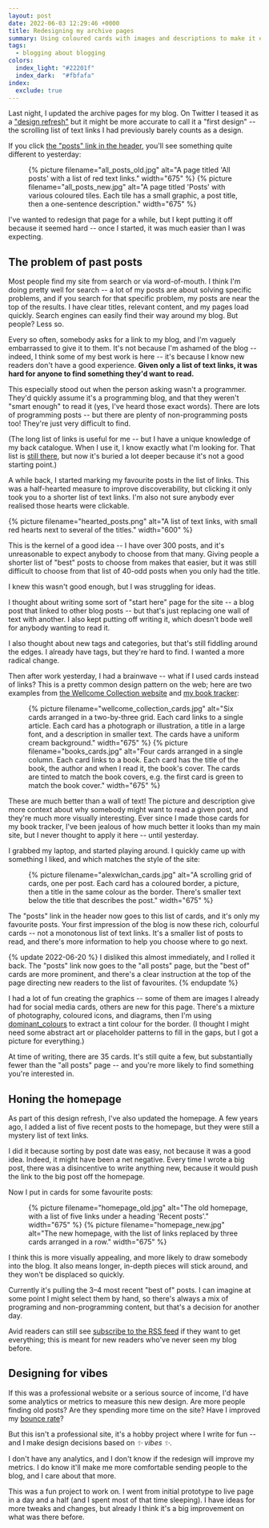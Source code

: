 ```yaml
---
layout: post
date: 2022-06-03 12:29:46 +0000
title: Redesigning my archive pages
summary: Using coloured cards with images and descriptions to make it easier to find posts in my back catalogue.
tags:
  - blogging about blogging
colors:
  index_light: "#22201f"
  index_dark:  "#fbfafa"
index:
  exclude: true
---
```


Last night, I updated the archive pages for my blog.
On Twitter I teased it as a ["design refresh"][tease] but it might be more accurate to call it a "first design" -- the scrolling list of text links I had previously barely counts as a design.

[tease]: https://twitter.com/alexwlchan/status/1532029536258465795

If you click [the "posts" link in the header](/articles/), you'll see something quite different to yesterday:

<style>
  img {
    border: 3px solid #f0f0f0;
    border-radius: 8px;
  }

  figure {
    width: 90%;
  }

  figure.two_up {
    display: grid;
    grid-template-columns: auto auto;
    grid-gap: 1em;
  }

  @media screen and (max-width: 600px) {
    figure {
      width: 100%;
    }
  }

  @media screen and (max-width: 450px) {
    figure.two_up {
      grid-template-columns: auto;
    }
  }
</style>

<figure class="two_up">
  {%
    picture
    filename="all_posts_old.jpg"
    alt="A page titled 'All posts' with a list of red text links."
    width="675"
  %}
  {%
    picture
    filename="all_posts_new.jpg"
    alt="A page titled 'Posts' with various coloured tiles. Each tile has a small graphic, a post title, then a one-sentence description."
    width="675"
  %}
</figure>

I've wanted to redesign that page for a while, but I kept putting it off because it seemed hard -- once I started, it was much easier than I was expecting.



## The problem of past posts

Most people find my site from search or via word-of-mouth.
I think I'm doing pretty well for search -- a lot of my posts are about solving specific problems, and if you search for that specific problem, my posts are near the top of the results.
I have clear titles, relevant content, and my pages load quickly.
Search engines can easily find their way around my blog.
But people?
Less so.

Every so often, somebody asks for a link to my blog, and I'm vaguely embarrassed to give it to them.
It's not because I'm ashamed of the blog -- indeed, I think some of my best work is here -- it's because I know new readers don't have a good experience.
**Given only a list of text links, it was hard for anyone to find something they'd want to read.**

This especially stood out when the person asking wasn't a programmer.
They'd quickly assume it's a programming blog, and that they weren't "smart enough" to read it (yes, I've heard those exact words).
There are lots of programming posts -- but there are plenty of non-programming posts too!
They're just very difficult to find.

(The long list of links is useful for me -- but I have a unique knowledge of my back catalogue.
When I use it, I know exactly what I'm looking for.
That list is [still there](/articles/), but now it's buried a lot deeper because it's not a good starting point.)

A while back, I started marking my favourite posts in the list of links.
This was a half-hearted measure to improve discoverability, but clicking it only took you to a shorter list of text links.
I'm also not sure anybody ever realised those hearts were clickable.

{%
  picture
  filename="hearted_posts.png"
  alt="A list of text links, with small red hearts next to several of the titles."
  width="600"
%}

This is the kernel of a good idea -- I have over 300 posts, and it's unreasonable to expect anybody to choose from that many.
Giving people a shorter list of "best" posts to choose from makes that easier, but it was still difficult to choose from that list of 40-odd posts when you only had the title.

I knew this wasn't good enough, but I was struggling for ideas.

I thought about writing some sort of "start here" page for the site -- a blog post that linked to other blog posts -- but that's just replacing one wall of text with another.
I also kept putting off writing it, which doesn't bode well for anybody wanting to read it.

I also thought about new tags and categories, but that's still fiddling around the edges.
I already have tags, but they're hard to find.
I wanted a more radical change.

Then after work yesterday, I had a brainwave -- what if I used cards instead of links?
This is a pretty common design pattern on the web; here are two examples from [the Wellcome Collection website][stories] and [my book tracker][books]:

[stories]: https://wellcomecollection.org/stories/
[books]: https://books.alexwlchan.net/

<figure class="two_up">
  {%
    picture
    filename="wellcome_collection_cards.jpg"
    alt="Six cards arranged in a two-by-three grid. Each card links to a single article. Each card has a photograph or illustration, a title in a large font, and a description in smaller text. The cards have a uniform cream background."
    width="675"
  %}
  {%
    picture
    filename="books_cards.jpg"
    alt="Four cards arranged in a single column. Each card links to a book. Each card has the title of the book, the author and when I read it, the book's cover. The cards are tinted to match the book covers, e.g. the first card is green to match the book cover."
    width="675"
  %}
</figure>

These are much better than a wall of text!
The picture and description give more context about why somebody might want to read a given post, and they're much more visually interesting.
Ever since I made those cards for my book tracker, I've been jealous of how much better it looks than my main site, but I never thought to apply it here -- until yesterday.

I grabbed my laptop, and started playing around.
I quickly came up with something I liked, and which matches the style of the site:

<figure>
  {%
    picture
    filename="alexwlchan_cards.jpg"
    alt="A scrolling grid of cards, one per post. Each card has a coloured border, a picture, then a title in the same colour as the border. There's smaller text below the title that describes the post."
    width="675"
  %}
</figure>

The "posts" link in the header now goes to this list of cards, and it's only my favourite posts.
Your first impression of the blog is now these rich, colourful cards -- not a monotonous list of text links.
It's a smaller list of posts to read, and there's more information to help you choose where to go next.

{% update 2022-06-20 %}
  I disliked this almost immediately, and I rolled it back.
  The "posts" link now goes to the "all posts" page, but the "best of" cards are more prominent, and there's a clear instruction at the top of the page directing new readers to the list of favourites.
{% endupdate %}

I had a lot of fun creating the graphics -- some of them are images I already had for social media cards, others are new for this page.
There's a mixture of photography, coloured icons, and diagrams, then I'm using [dominant_colours] to extract a tint colour for the border.
(I thought I might need some abstract art or placeholder patterns to fill in the gaps, but I got a picture for everything.)

<!-- The cards are laid out using [CSS Grid][grid], which I learnt while writing [a previous blog post][layout]. -->

At time of writing, there are 35 cards.
It's still quite a few, but substantially fewer than the "all posts" page -- and you're more likely to find something you're interested in.

[dominant_colours]: https://github.com/alexwlchan/dominant_colours
[grid]: https://developer.mozilla.org/en-US/docs/Web/CSS/CSS_Grid_Layout
[layout]: /2022/supposedly-simple-image-layout/



## Honing the homepage

As part of this design refresh, I've also updated the homepage.
A few years ago, I added a list of five recent posts to the homepage, but they were still a mystery list of text links.

I did it because sorting by post date was easy, not because it was a good idea.
Indeed, it might have been a net negative.
Every time I wrote a big post, there was a disincentive to write anything new, because it would push the link to the big post off the homepage.

Now I put in cards for some favourite posts:

<figure class="two_up">
  {%
    picture
    filename="homepage_old.jpg"
    alt="The old homepage, with a list of five links under a heading 'Recent posts'."
    width="675"
  %}
  {%
    picture
    filename="homepage_new.jpg"
    alt="The new homepage, with the list of links replaced by three cards arranged in a row."
    width="675"
  %}
</figure>

I think this is more visually appealing, and more likely to draw somebody into the blog.
It also means longer, in-depth pieces will stick around, and they won't be displaced so quickly.

Currently it's pulling the 3–4 most recent "best of" posts.
I can imagine at some point I might select them by hand, so there's always a  mix of programing and non-programming content, but that's a decision for another day.

Avid readers can still see [subscribe to the RSS feed](/atom.xml) if they want to get everything; this is meant for new readers who've never seen my blog before.



## Designing for vibes

If this was a professional website or a serious source of income, I'd have some analytics or metrics to measure this new design.
Are more people finding old posts?
Are they spending more time on the site?
Have I improved my [bounce rate]?

But this isn't a professional site, it's a hobby project where I write for fun -- and I make design decisions based on *✨&nbsp;vibes&nbsp;✨*.

I don't have any analytics, and I don't know if the redesign will improve my metrics.
I do know it'll make me more comfortable sending people to the blog, and I care about that more.

This was a fun project to work on.
I went from initial prototype to live page in a day and a half (and I spent most of that time sleeping).
I have ideas for more tweaks and changes, but already I think it's a big improvement on what was there before.

<!-- Check out the new archives at [/best-of/](/best-of/). -->
<!-- You might find something you've never read before! -->

[bounce rate]: https://en.wikipedia.org/wiki/Bounce_rate
